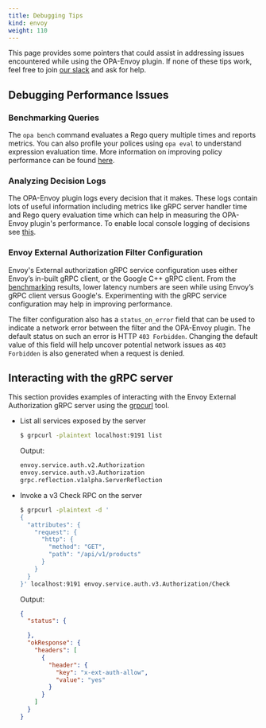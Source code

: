 ```yaml
---
title: Debugging Tips
kind: envoy
weight: 110
---
```


This page provides some pointers that could assist in addressing issues encountered while using the
OPA-Envoy plugin. If none of these tips work, feel free to join
[our slack](https://inviter.co/opa) and ask for help.

## Debugging Performance Issues

### Benchmarking Queries

The `opa bench` command evaluates a Rego query multiple times and reports metrics. You can also profile your polices using
`opa eval` to understand expression evaluation time. More information on improving policy performance can be found [here](https://www.openpolicyagent.org/docs/latest/policy-performance/).

### Analyzing Decision Logs

The OPA-Envoy plugin logs every decision that it makes. These logs contain lots of useful information including metrics like
gRPC server handler time and Rego query evaluation time which can help in measuring the OPA-Envoy plugin's performance.
To enable local console logging of decisions see [this](https://www.openpolicyagent.org/docs/latest/management-decision-logs/#local-decision-logs).

### Envoy External Authorization Filter Configuration

Envoy's External authorization gRPC service configuration uses either Envoy’s in-built gRPC client, or the Google C++ gRPC client.
From the [benchmarking](../envoy-performance#opa-benchmarks) results, lower latency numbers are seen while using Envoy’s gRPC client versus Google's. Experimenting
with the gRPC service configuration may help in improving performance.

The filter configuration also has a `status_on_error` field that can be used to indicate a network error between the filter
and the OPA-Envoy plugin. The default status on such an error is HTTP `403 Forbidden`. Changing the default value of this
field will help uncover potential network issues as `403 Forbidden` is also generated when a request is denied.

## Interacting with the gRPC server

This section provides examples of interacting with the Envoy External Authorization gRPC server using the [grpcurl](https://github.com/fullstorydev/grpcurl) tool.

* List all services exposed by the server

  ```bash
  $ grpcurl -plaintext localhost:9191 list
  ```

  Output:

  ```bash
  envoy.service.auth.v2.Authorization
  envoy.service.auth.v3.Authorization
  grpc.reflection.v1alpha.ServerReflection
  ```

* Invoke a v3 Check RPC on the server

  ```bash
  $ grpcurl -plaintext -d '
  {
    "attributes": {
      "request": {
        "http": {
          "method": "GET",
          "path": "/api/v1/products"
        }
      }
    }
  }' localhost:9191 envoy.service.auth.v3.Authorization/Check
  ```

  Output:

  ```json
  {
    "status": {

    },
    "okResponse": {
      "headers": [
        {
          "header": {
            "key": "x-ext-auth-allow",
            "value": "yes"
          }
        }
      ]
    }
  }
  ```
